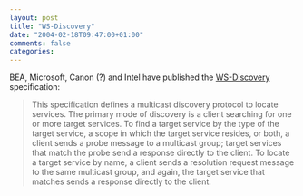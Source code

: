 ```yaml
---
layout: post
title: "WS-Discovery"
date: "2004-02-18T09:47:00+01:00"
comments: false
categories: 
---
```


<p>BEA, Microsoft, Canon (?) and Intel have published the <a href="http://msdn.microsoft.com/library/default.asp?url=/library/en-us/dnglobspec/html/ws-discovery.asp">WS-Discovery</a> specification:</p>

<blockquote>This specification defines a multicast discovery protocol to locate services. The primary mode of discovery is a client searching for one or more target services. To find a target service by the type of the target service, a scope in which the target service resides, or both, a client sends a probe message to a multicast group; target services that match the probe send a response directly to the client. To locate a target service by name, a client sends a resolution request message to the same multicast group, and again, the target service that matches sends a response directly to the client.</blockquote>


